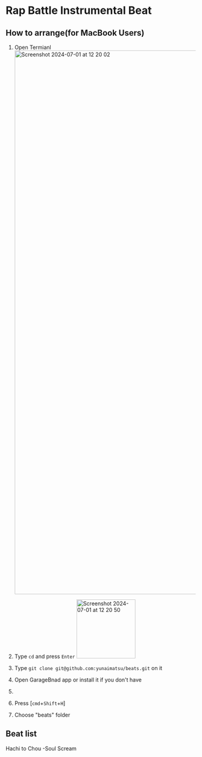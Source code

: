 # Rap Battle Instrumental Beat
## How to arrange(for MacBook Users)
1. Open Termianl
   <img width="1440" alt="Screenshot 2024-07-01 at 12 20 02" src="https://github.com/yunaimatsu/beats/assets/114282747/7849524f-f42f-4927-8b63-0fc3c6455552">
2. Type `cd` and press `Enter`
   <img width="156" alt="Screenshot 2024-07-01 at 12 20 50" src="https://github.com/yunaimatsu/beats/assets/114282747/4b6ee30d-b352-4007-a4a2-afcf2b599a21">

4. Type `git clone git@github.com:yunaimatsu/beats.git` on it
5. Open GarageBnad app or install it if you don't have
6. 
7. Press [`cmd`+`Shift`+`H`]
8. Choose "beats" folder
## Beat list
Hachi to Chou -Soul Scream
